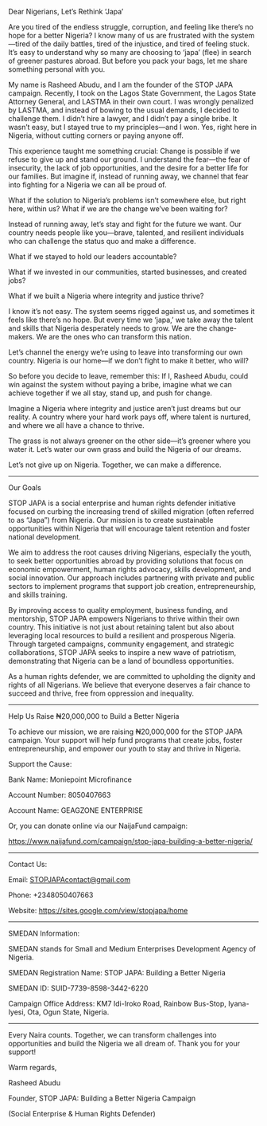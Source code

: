 Dear Nigerians, Let’s Rethink ‘Japa’


Are you tired of the endless struggle, corruption, and feeling like there’s no hope for a better Nigeria? I know many of us are frustrated with the system—tired of the daily battles, tired of the injustice, and tired of feeling stuck. It’s easy to understand why so many are choosing to ‘japa’ (flee) in search of greener pastures abroad. But before you pack your bags, let me share something personal with you.


My name is Rasheed Abudu, and I am the founder of the STOP JAPA campaign. Recently, I took on the Lagos State Government, the Lagos State Attorney General, and LASTMA in their own court. I was wrongly penalized by LASTMA, and instead of bowing to the usual demands, I decided to challenge them. I didn’t hire a lawyer, and I didn’t pay a single bribe. It wasn’t easy, but I stayed true to my principles—and I won. Yes, right here in Nigeria, without cutting corners or paying anyone off.


This experience taught me something crucial: Change is possible if we refuse to give up and stand our ground. I understand the fear—the fear of insecurity, the lack of job opportunities, and the desire for a better life for our families. But imagine if, instead of running away, we channel that fear into fighting for a Nigeria we can all be proud of.


What if the solution to Nigeria’s problems isn’t somewhere else, but right here, within us? What if we are the change we’ve been waiting for?


Instead of running away, let’s stay and fight for the future we want. Our country needs people like you—brave, talented, and resilient individuals who can challenge the status quo and make a difference.


What if we stayed to hold our leaders accountable?


What if we invested in our communities, started businesses, and created jobs?


What if we built a Nigeria where integrity and justice thrive?


I know it’s not easy. The system seems rigged against us, and sometimes it feels like there’s no hope. But every time we ‘japa,’ we take away the talent and skills that Nigeria desperately needs to grow. We are the change-makers. We are the ones who can transform this nation.


Let’s channel the energy we’re using to leave into transforming our own country. Nigeria is our home—if we don’t fight to make it better, who will?


So before you decide to leave, remember this: If I, Rasheed Abudu, could win against the system without paying a bribe, imagine what we can achieve together if we all stay, stand up, and push for change.


Imagine a Nigeria where integrity and justice aren’t just dreams but our reality. A country where your hard work pays off, where talent is nurtured, and where we all have a chance to thrive.


The grass is not always greener on the other side—it’s greener where you water it. Let’s water our own grass and build the Nigeria of our dreams.


Let’s not give up on Nigeria. Together, we can make a difference.



---


Our Goals


STOP JAPA is a social enterprise and human rights defender initiative focused on curbing the increasing trend of skilled migration (often referred to as “Japa”) from Nigeria. Our mission is to create sustainable opportunities within Nigeria that will encourage talent retention and foster national development.


We aim to address the root causes driving Nigerians, especially the youth, to seek better opportunities abroad by providing solutions that focus on economic empowerment, human rights advocacy, skills development, and social innovation. Our approach includes partnering with private and public sectors to implement programs that support job creation, entrepreneurship, and skills training.


By improving access to quality employment, business funding, and mentorship, STOP JAPA empowers Nigerians to thrive within their own country. This initiative is not just about retaining talent but also about leveraging local resources to build a resilient and prosperous Nigeria. Through targeted campaigns, community engagement, and strategic collaborations, STOP JAPA seeks to inspire a new wave of patriotism, demonstrating that Nigeria can be a land of boundless opportunities.


As a human rights defender, we are committed to upholding the dignity and rights of all Nigerians. We believe that everyone deserves a fair chance to succeed and thrive, free from oppression and inequality.



---


Help Us Raise ₦20,000,000 to Build a Better Nigeria


To achieve our mission, we are raising ₦20,000,000 for the STOP JAPA campaign. Your support will help fund programs that create jobs, foster entrepreneurship, and empower our youth to stay and thrive in Nigeria.


Support the Cause:


Bank Name: Moniepoint Microfinance

Account Number: 8050407663

Account Name: GEAGZONE ENTERPRISE


Or, you can donate online via our NaijaFund campaign:

https://www.naijafund.com/campaign/stop-japa-building-a-better-nigeria/



---


Contact Us:


Email: STOPJAPAcontact@gmail.com

Phone: +2348050407663

Website: https://sites.google.com/view/stopjapa/home



---


SMEDAN Information:


SMEDAN stands for Small and Medium Enterprises Development Agency of Nigeria.

SMEDAN Registration Name: STOP JAPA: Building a Better Nigeria

SMEDAN ID: SUID-7739-8598-3442-6220


Campaign Office Address: KM7 Idi-Iroko Road, Rainbow Bus-Stop, Iyana-Iyesi, Ota, Ogun State, Nigeria.



---


Every Naira counts. Together, we can transform challenges into opportunities and build the Nigeria we all dream of. Thank you for your support!


Warm regards,

Rasheed Abudu

Founder, STOP JAPA: Building a Better Nigeria Campaign

(Social Enterprise & Human Rights Defender)
